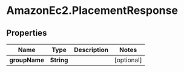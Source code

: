 # AmazonEc2.PlacementResponse

## Properties

Name | Type | Description | Notes
------------ | ------------- | ------------- | -------------
**groupName** | **String** |  | [optional] 


